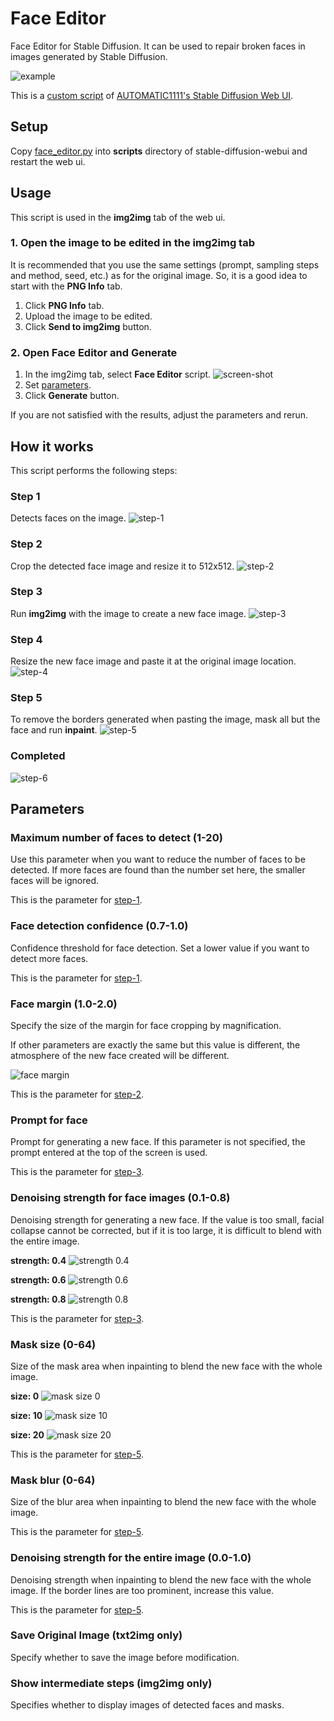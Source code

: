 # Face Editor
Face Editor for Stable Diffusion.
It can be used to repair broken faces in images generated by Stable Diffusion.

![example](./image-01.jpg)

This is a [custom script](https://github.com/AUTOMATIC1111/stable-diffusion-webui/wiki/Custom-Scripts#installing-and-using-custom-scripts) of [AUTOMATIC1111's Stable Diffusion Web UI](https://github.com/AUTOMATIC1111/stable-diffusion-webui).

## Setup
Copy [face_editor.py](https://raw.githubusercontent.com/ototadana/sd-face-editor/main/scripts/face_editor.py) into **scripts** directory of stable-diffusion-webui and restart the web ui.

## Usage
This script is used in the **img2img** tab of the web ui.

### 1. Open the image to be edited in the img2img tab
It is recommended that you use the same settings (prompt, sampling steps and method, seed, etc.) as for the original image. 
So, it is a good idea to start with the **PNG Info** tab.

1.  Click **PNG Info** tab.
2.  Upload the image to be edited.
3.  Click **Send to img2img** button.

### 2. Open Face Editor and Generate
1.  In the img2img tab, select **Face Editor** script.
    ![screen-shot](./screen-shot.jpg)
2.  Set [parameters](#parameters).
3.  Click **Generate** button.

If you are not satisfied with the results, adjust the parameters and rerun.

## How it works
This script performs the following steps:

### Step 1
Detects faces on the image.
![step-1](./step-1.jpg)

### Step 2
Crop the detected face image and resize it to 512x512.
![step-2](./step-2.jpg)

### Step 3
Run **img2img** with the image to create a new face image.
![step-3](./step-3.jpg)

### Step 4
Resize the new face image and paste it at the original image location.
![step-4](./step-4.jpg)

### Step 5
To remove the borders generated when pasting the image, mask all but the face and run **inpaint**.
![step-5](./step-5.jpg)

### Completed
![step-6](./step-6.jpg)

## Parameters
### Maximum number of faces to detect (1-20)
Use this parameter when you want to reduce the number of faces to be detected.
If more faces are found than the number set here, the smaller faces will be ignored.

This is the parameter for [step-1](#step-1).

### Face detection confidence (0.7-1.0)
Confidence threshold for face detection. Set a lower value if you want to detect more faces.

This is the parameter for [step-1](#step-1).

### Face margin (1.0-2.0)
Specify the size of the margin for face cropping by magnification.

If other parameters are exactly the same but this value is different, the atmosphere of the new face created will be different.

![face margin](./face-margin.jpg)

This is the parameter for [step-2](#step-2).

### Prompt for face
Prompt for generating a new face.
If this parameter is not specified, the prompt entered at the top of the screen is used.

This is the parameter for [step-3](#step-3).

### Denoising strength for face images (0.1-0.8)
Denoising strength for generating a new face.
If the value is too small, facial collapse cannot be corrected, but if it is too large, it is difficult to blend with the entire image.

**strength: 0.4**
![strength 0.4](./deno-4.jpg)

**strength: 0.6**
![strength 0.6](./deno-6.jpg)

**strength: 0.8**
![strength 0.8](./deno-8.jpg)

This is the parameter for [step-3](#step-3).

### Mask size (0-64)
Size of the mask area when inpainting to blend the new face with the whole image.

**size: 0**
![mask size 0](./mask-00.jpg)

**size: 10**
![mask size 10](./mask-10.jpg)

**size: 20**
![mask size 20](./mask-20.jpg)

This is the parameter for [step-5](#step-5).

### Mask blur (0-64)
Size of the blur area when inpainting to blend the new face with the whole image.

This is the parameter for [step-5](#step-5).

### Denoising strength for the entire image (0.0-1.0)
Denoising strength when inpainting to blend the new face with the whole image.
If the border lines are too prominent, increase this value.

This is the parameter for [step-5](#step-5).

### Save Original Image (txt2img only)
Specify whether to save the image before modification.

### Show intermediate steps (img2img only)
Specifies whether to display images of detected faces and masks.